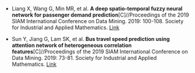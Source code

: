 * Liang X, Wang G, Min MR, et al. <b>A deep spatio-temporal fuzzy neural network for passenger demand prediction</b>[C]//Proceedings of the 2019 SIAM International Conference on Data Mining. 2019: 100-108. Society for Industrial and Applied Mathematics. [Link](https://epubs.siam.org/doi/abs/10.1137/1.9781611975673.12)

* Sun Y, Jiang G, Lam SK, et al. <b>Bus travel speed prediction using attention network of heterogeneous correlation features</b>[C]//Proceedings of the 2019 SIAM International Conference on Data Mining. 2019: 73-81. Society for Industrial and Applied Mathematics. [Link](https://epubs.siam.org/doi/abs/10.1137/1.9781611975673.9)
